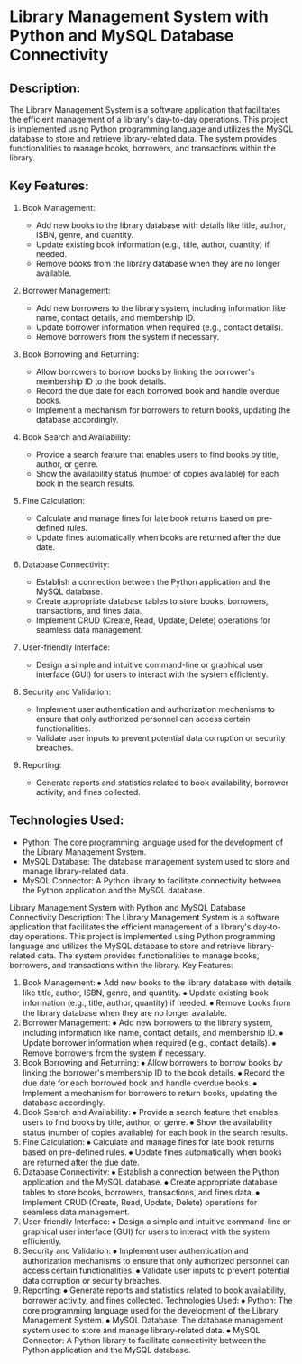
# Library Management System with Python and MySQL Database Connectivity

## Description:
The Library Management System is a software application that facilitates the efficient management of a library's day-to-day operations. This project is implemented using Python programming language and utilizes the MySQL database to store and retrieve library-related data. The system provides functionalities to manage books, borrowers, and transactions within the library.

## Key Features:

1. Book Management:
   - Add new books to the library database with details like title, author, ISBN, genre, and quantity.
   - Update existing book information (e.g., title, author, quantity) if needed.
   - Remove books from the library database when they are no longer available.

2. Borrower Management:
   - Add new borrowers to the library system, including information like name, contact details, and membership ID.
   - Update borrower information when required (e.g., contact details).
   - Remove borrowers from the system if necessary.

3. Book Borrowing and Returning:
   - Allow borrowers to borrow books by linking the borrower's membership ID to the book details.
   - Record the due date for each borrowed book and handle overdue books.
   - Implement a mechanism for borrowers to return books, updating the database accordingly.

4. Book Search and Availability:
   - Provide a search feature that enables users to find books by title, author, or genre.
   - Show the availability status (number of copies available) for each book in the search results.

5. Fine Calculation:
   - Calculate and manage fines for late book returns based on pre-defined rules.
   - Update fines automatically when books are returned after the due date.

6. Database Connectivity:
   - Establish a connection between the Python application and the MySQL database.
   - Create appropriate database tables to store books, borrowers, transactions, and fines data.
   - Implement CRUD (Create, Read, Update, Delete) operations for seamless data management.

7. User-friendly Interface:
   - Design a simple and intuitive command-line or graphical user interface (GUI) for users to interact with the system efficiently.

8. Security and Validation:
   - Implement user authentication and authorization mechanisms to ensure that only authorized personnel can access certain functionalities.
   - Validate user inputs to prevent potential data corruption or security breaches.

9. Reporting:
   - Generate reports and statistics related to book availability, borrower activity, and fines collected.

## Technologies Used:

- Python: The core programming language used for the development of the Library Management System.
- MySQL Database: The database management system used to store and manage library-related data.
- MySQL Connector: A Python library to facilitate connectivity between the Python application and the MySQL database.


Library Management System with Python and MySQL Database Connectivity
Description:
The Library Management System is a software application that facilitates the efficient management of a library's day-to-day operations. This project is implemented using Python programming language and utilizes the MySQL database to store and retrieve library-related data. The system provides functionalities to manage books, borrowers, and transactions within the library.
Key Features:
1.	Book Management:
⦁	Add new books to the library database with details like title, author, ISBN, genre, and quantity.
⦁	Update existing book information (e.g., title, author, quantity) if needed.
⦁	Remove books from the library database when they are no longer available.
2.	Borrower Management:
⦁	Add new borrowers to the library system, including information like name, contact details, and membership ID.
⦁	Update borrower information when required (e.g., contact details).
⦁	Remove borrowers from the system if necessary.
3.	Book Borrowing and Returning:
⦁	Allow borrowers to borrow books by linking the borrower's membership ID to the book details.
⦁	Record the due date for each borrowed book and handle overdue books.
⦁	Implement a mechanism for borrowers to return books, updating the database accordingly.
4.	Book Search and Availability:
⦁	Provide a search feature that enables users to find books by title, author, or genre.
⦁	Show the availability status (number of copies available) for each book in the search results.
5.	Fine Calculation:
⦁	Calculate and manage fines for late book returns based on pre-defined rules.
⦁	Update fines automatically when books are returned after the due date.
6.	Database Connectivity:
⦁	Establish a connection between the Python application and the MySQL database.
⦁	Create appropriate database tables to store books, borrowers, transactions, and fines data.
⦁	Implement CRUD (Create, Read, Update, Delete) operations for seamless data management.
7.	User-friendly Interface:
⦁	Design a simple and intuitive command-line or graphical user interface (GUI) for users to interact with the system efficiently.
8.	Security and Validation:
⦁	Implement user authentication and authorization mechanisms to ensure that only authorized personnel can access certain functionalities.
⦁	Validate user inputs to prevent potential data corruption or security breaches.
9.	Reporting:
⦁	Generate reports and statistics related to book availability, borrower activity, and fines collected.
Technologies Used:
⦁	Python: The core programming language used for the development of the Library Management System.
⦁	MySQL Database: The database management system used to store and manage library-related data.
⦁	MySQL Connector: A Python library to facilitate connectivity between the Python application and the MySQL database.

